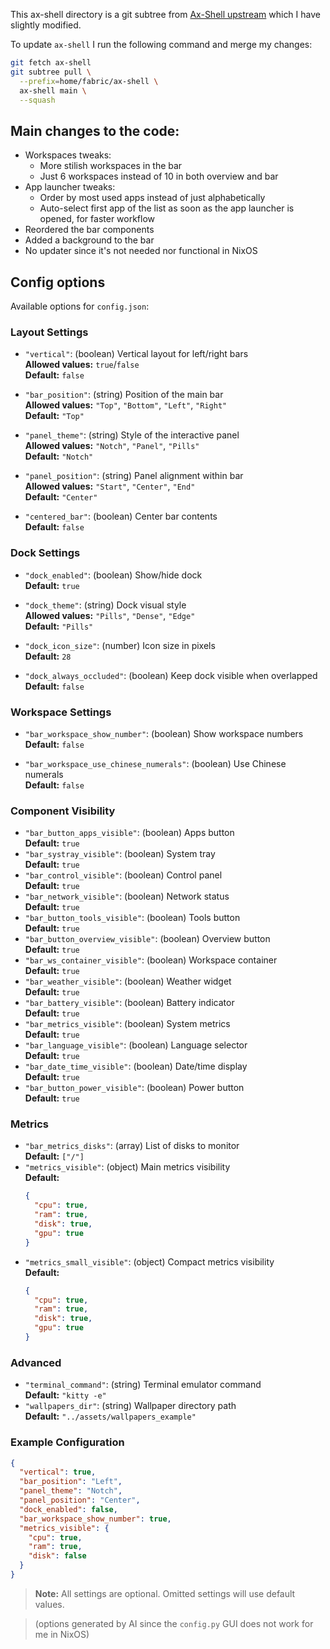 This ax-shell directory is a git subtree from [Ax-Shell upstream](https://github.com/Axenide/Ax-Shell/tree/f244e77d1ce5d2340944650b569ffea280ef9233) which I have slightly modified.

To update `ax-shell` I run the following command and merge my changes:
```sh
git fetch ax-shell
git subtree pull \
  --prefix=home/fabric/ax-shell \
  ax-shell main \
  --squash
```

## Main changes to the code:
- Workspaces tweaks:
  - More stilish workspaces in the bar
  - Just 6 workspaces instead of 10 in both overview and bar
- App launcher tweaks:
  - Order by most used apps instead of just alphabetically
  - Auto-select first app of the list as soon as the app launcher is opened, for faster workflow
- Reordered the bar components
- Added a background to the bar
- No updater since it's not needed nor functional in NixOS

## Config options

Available options for `config.json`:

### Layout Settings
- `"vertical"`: (boolean) Vertical layout for left/right bars  
  **Allowed values:** `true`/`false`  
  **Default:** `false`

- `"bar_position"`: (string) Position of the main bar  
  **Allowed values:** `"Top"`, `"Bottom"`, `"Left"`, `"Right"`  
  **Default:** `"Top"`

- `"panel_theme"`: (string) Style of the interactive panel  
  **Allowed values:** `"Notch"`, `"Panel"`, `"Pills"`  
  **Default:** `"Notch"`

- `"panel_position"`: (string) Panel alignment within bar  
  **Allowed values:** `"Start"`, `"Center"`, `"End"`  
  **Default:** `"Center"`

- `"centered_bar"`: (boolean) Center bar contents  
  **Default:** `false`

### Dock Settings
- `"dock_enabled"`: (boolean) Show/hide dock  
  **Default:** `true`

- `"dock_theme"`: (string) Dock visual style  
  **Allowed values:** `"Pills"`, `"Dense"`, `"Edge"`  
  **Default:** `"Pills"`

- `"dock_icon_size"`: (number) Icon size in pixels  
  **Default:** `28`

- `"dock_always_occluded"`: (boolean) Keep dock visible when overlapped  
  **Default:** `false`

### Workspace Settings
- `"bar_workspace_show_number"`: (boolean) Show workspace numbers  
  **Default:** `false`

- `"bar_workspace_use_chinese_numerals"`: (boolean) Use Chinese numerals  
  **Default:** `false`

### Component Visibility
- `"bar_button_apps_visible"`: (boolean) Apps button  
  **Default:** `true`
- `"bar_systray_visible"`: (boolean) System tray  
  **Default:** `true`
- `"bar_control_visible"`: (boolean) Control panel  
  **Default:** `true`
- `"bar_network_visible"`: (boolean) Network status  
  **Default:** `true`
- `"bar_button_tools_visible"`: (boolean) Tools button  
  **Default:** `true`
- `"bar_button_overview_visible"`: (boolean) Overview button  
  **Default:** `true`
- `"bar_ws_container_visible"`: (boolean) Workspace container  
  **Default:** `true`
- `"bar_weather_visible"`: (boolean) Weather widget  
  **Default:** `true`
- `"bar_battery_visible"`: (boolean) Battery indicator  
  **Default:** `true`
- `"bar_metrics_visible"`: (boolean) System metrics  
  **Default:** `true`
- `"bar_language_visible"`: (boolean) Language selector  
  **Default:** `true`
- `"bar_date_time_visible"`: (boolean) Date/time display  
  **Default:** `true`
- `"bar_button_power_visible"`: (boolean) Power button  
  **Default:** `true`

### Metrics
- `"bar_metrics_disks"`: (array) List of disks to monitor  
  **Default:** `["/"]`
- `"metrics_visible"`: (object) Main metrics visibility  
  **Default:** 
  ```json
  {
    "cpu": true,
    "ram": true,
    "disk": true,
    "gpu": true
  }
  ```
- `"metrics_small_visible"`: (object) Compact metrics visibility  
  **Default:** 
  ```json
  {
    "cpu": true,
    "ram": true,
    "disk": true,
    "gpu": true
  }
  ```

### Advanced
- `"terminal_command"`: (string) Terminal emulator command  
  **Default:** `"kitty -e"`
- `"wallpapers_dir"`: (string) Wallpaper directory path  
  **Default:** `"../assets/wallpapers_example"`

### Example Configuration
```json
{
  "vertical": true,
  "bar_position": "Left",
  "panel_theme": "Notch",
  "panel_position": "Center",
  "dock_enabled": false,
  "bar_workspace_show_number": true,
  "metrics_visible": {
    "cpu": true,
    "ram": true,
    "disk": false
  }
}
```

> **Note:** All settings are optional. Omitted settings will use default values.

> (options generated by AI since the `config.py` GUI does not work for me in NixOS)
